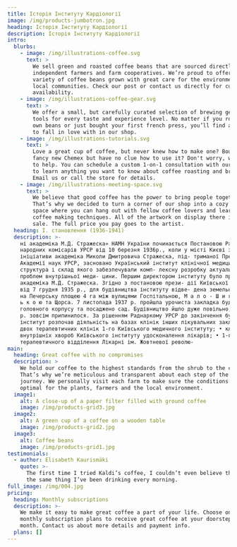 ```yaml
---
title: Історія Інституту Кардіології
image: /img/products-jumbotron.jpg
heading: Історія Інституту Кардіології
description: Історія Інституту Кардіології
intro:
  blurbs:
    - image: /img/illustrations-coffee.svg
      text: >
        We sell green and roasted coffee beans that are sourced directly from
        independent farmers and farm cooperatives. We’re proud to offer a
        variety of coffee beans grown with great care for the environment and
        local communities. Check our post or contact us directly for current
        availability.
    - image: /img/illustrations-coffee-gear.svg
      text: >
        We offer a small, but carefully curated selection of brewing gear and
        tools for every taste and experience level. No matter if you roast your
        own beans or just bought your first french press, you’ll find a gadget
        to fall in love with in our shop.
    - image: /img/illustrations-tutorials.svg
      text: >
        Love a great cup of coffee, but never knew how to make one? Bought a
        fancy new Chemex but have no clue how to use it? Don't worry, we’re here
        to help. You can schedule a custom 1-on-1 consultation with our baristas
        to learn anything you want to know about coffee roasting and brewing.
        Email us or call the store for details.
    - image: /img/illustrations-meeting-space.svg
      text: >
        We believe that good coffee has the power to bring people together.
        That’s why we decided to turn a corner of our shop into a cozy meeting
        space where you can hang out with fellow coffee lovers and learn about
        coffee making techniques. All of the artwork on display there is for
        sale. The full price you pay goes to the artist.
  heading: І. становлення (1936-1941)
  description: >-
    ні академіка М.Д. Стражеска» НАМН України починається Постановою Ради
    народних комісарів УРСР від 10 березня 1936р., коли у місті Києві з
    ініціативи академіка Миколи Дмитровича Стражеска, під- триманої Президією
    Академії наук УРСР, засновано Український інститут клінічної медицини,
    структура і склад якого забезпечували комп- лексну розробку актуальних
    проблем внутрішньої меди- цини. Першим директором інституту було призначено
    академіка М.Д. Стражеска. Згідно з постановою прези- дії Київської міськради
    від 7 грудня 1935 р., для будівництва інституту відве- дена земельна ділянка
    на Печерську площею 4 га між вулицями Госпітальною, М а л о - Ш и я н і в с
    ь к о ю та Щорса. 7 листопада 1937 р. пройшла урочиста закладка будівлі
    головного корпусу та посаджено сад. Будівництво йшло дуже повільно, а у 1938
    р. зовсім припинилося. За рішенням Раднаркому УРСР до закінчення будівництва
    інститут розпочав діяльність на базах клінік інших лікувальних закладів: •
    двох терапевтичних клінік 1-го Київського медичного інституту; • клініки
    внутрішніх хвороб Київського інституту удосконалення лікарів; • 1-го
    терапевтичного відділення Лікарні ім. Жовтневої револю-
main:
  heading: Great coffee with no compromises
  description: >
    We hold our coffee to the highest standards from the shrub to the cup.
    That’s why we’re meticulous and transparent about each step of the coffee’s
    journey. We personally visit each farm to make sure the conditions are
    optimal for the plants, farmers and the local environment.
  image1:
    alt: A close-up of a paper filter filled with ground coffee
    image: /img/products-grid3.jpg
  image2:
    alt: A green cup of a coffee on a wooden table
    image: /img/products-grid2.jpg
  image3:
    alt: Coffee beans
    image: /img/products-grid1.jpg
testimonials:
  - author: Elisabeth Kaurismäki
    quote: >-
      The first time I tried Kaldi’s coffee, I couldn’t even believe that was
      the same thing I’ve been drinking every morning.
full_image: /img/004.jpg
pricing:
  heading: Monthly subscriptions
  description: >-
    We make it easy to make great coffee a part of your life. Choose one of our
    monthly subscription plans to receive great coffee at your doorstep each
    month. Contact us about more details and payment info.
  plans: []
---
```



